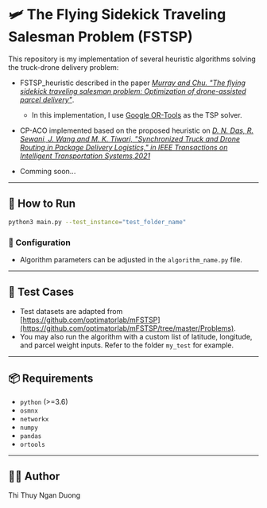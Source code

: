 # 🛩️ The Flying Sidekick Traveling Salesman Problem (FSTSP)

This repository is my implementation of several heuristic algorithms solving the truck-drone delivery problem:

- FSTSP_heuristic described in the paper *[Murray and Chu. "The flying sidekick traveling salesman problem: Optimization of drone-assisted parcel delivery"](https://doi.org/10.1016/j.trc.2015.03.005)*.

    - In this implementation, I use [Google OR-Tools](https://developers.google.com/optimization) as the TSP solver. 

- CP-ACO implemented based on the proposed heuristic on *[D. N. Das, R. Sewani, J. Wang and M. K. Tiwari, "Synchronized Truck and Drone Routing in Package Delivery Logistics," in IEEE Transactions on Intelligent Transportation Systems,2021](https://doi.org/10.1109/TITS.2020.2992549)*

- Comming soon...
---

## 🧪 How to Run

```bash
python3 main.py --test_instance="test_folder_name"
```

### 🔧 Configuration

- Algorithm parameters can be adjusted in the `algorithm_name.py` file.

---

## 🧾 Test Cases

- Test datasets are adapted from [https://github.com/optimatorlab/mFSTSP](https://github.com/optimatorlab/mFSTSP/tree/master/Problems).
- You may also run the algorithm with a custom list of latitude, longitude, and parcel weight inputs. Refer to the folder `my_test` for example.

---

## 📦 Requirements

- `python` (>=3.6)
- `osmnx`
- `networkx`
- `numpy`
- `pandas`
- `ortools`

---

## 👩‍💻 Author
Thi Thuy Ngan Duong
